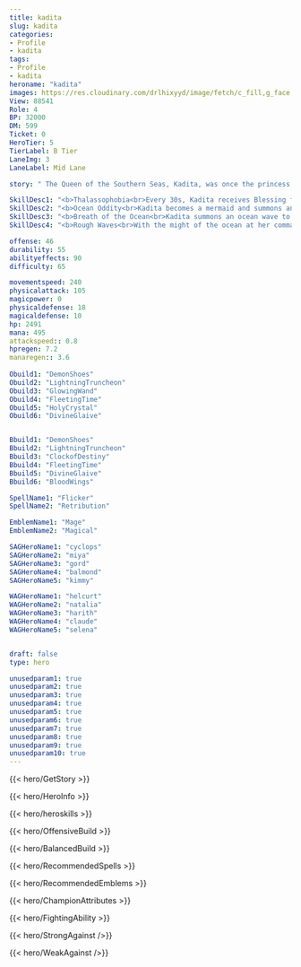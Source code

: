 ```yaml
---
title: kadita
slug: kadita
categories: 
- Profile 
- kadita
tags: 
- Profile
- kadita
heroname: "kadita"
images: https://res.cloudinary.com/drlhixyyd/image/fetch/c_fill,g_face,f_auto/https://cdn2-build.mobagenie.my.id/p/images/banner/full/kadita.jpg
View: 88541 
Role: 4 
BP: 32000
DM: 599 
Ticket: 0 
HeroTier: 5 
TierLabel: B Tier 
LaneImg: 3
LaneLabel: Mid Lane 

story: " The Queen of the Southern Seas, Kadita, was once the princess of a small island nation. Admired by everyone, Kadita was considered by all to be genuine, intelligent, and kind hearted. Though, fate often times finds its way to hit people with strife. Kadita was no different. As the heir apparent to the king, a member within the royal family grew jealous of Kadita and conspired to ruin her — An unknown mage wielding the power of black magic viciously attacked the princess. Kadita came under a powerful spell that robbed her of all her beauty, giving her a strange skin disease in the process.The kingdoms people tried everything could to help their beloved princess, but no one could break the spell. Overtime, the people’s love for Kadita faded, causing her to lose power and confidence. Out of tremendous despair, Kadita threw herself into the stormy Southern Seas. However, Kadita was rescued by the ocean demons. Using the trident of the seas, the ocean demons were able to break Kadita’s powerful spell, but due to her skin disease her skin was never able to return to its original complexion. On that day, Kadita become the legendary Queen of the Southern Seas. Assuming all new powers, Kadita became adept at controlling the ocean waters and the weather. Sailors from all corners of the world came to fear the Southern Seas as they were bound to suffer the wrath of Kadita — No one dared to conquer the Southern Seas any longer. Survivors recant their experiences facing Kadita. Some say she had the appearance of a strange mermaid, while others said she was more beautiful than the princess they knew before. As stories of Kadita began to spread, legends say that she possesses seven legendary spears, each with its own unique abilities, used to punish any invaders who intended to violate the Southern Seas. As the story goes, Kadita collected the seven spears while guarding the Southern Seas. No one has the power to use all seven spears at once, except for Kadita. "

SkillDesc1: "<b>Thalassophobia<br>Every 30s, Kadita receives Blessing from the Might of the Ocean. In 4s after taking Damage, she regenerates 65% of HP lost within the skill's duration."   
SkillDesc2: "<b>Ocean Oddity<br>Kadita becomes a mermaid and summons an ocean wave. She then rides on the wave, dealing 300<font color='#27C0C7'>( +90% Total Magic Power)</font> <font color='#3B69FF'>(Magic Damage)</font> and slow the enemies by 30%. She gains immunity to all crowd control skills and reduces 50% damage taken when she is inside the waves. <font color='#404495'>(Use Again)</font>: She will immediately get off the wave, then the wave would travel itself in the current direction. This skill ignores the obstacles."   
SkillDesc3: "<b>Breath of the Ocean<br>Kadita summons an ocean wave to mark a designated area. After a period of time, the wave surges out of the ground to deal 350<font color='#27C0C7'>( +140% Total Magic Power)</font> <font color='#3B69FF'>(Magic Damage)</font> and knocks an enemy airborne for 1.5s. Kadita can cast this skill during <font color='#404495'>(Ocean Oddity)</font>. By doing so, she releases <font color='#404495'>(Breath of the Ocean)</font> at the place she stands at and the waves surge out faster."   
SkillDesc4: "<b>Rough Waves<br>With the might of the ocean at her command, Kadita summons a tsunami to crush nearby enemies. Each wave deals 300<font color='#27C0C7'>( +60% Total Magic Power)</font> <font color='#3B69FF'>(Magic Damage)</font> and slows them by 25%. The more waves an enemy takes, the more damage they take. The tsunami then returns to her and deals 200<font color='#27C0C7'>( +40% Total Magic Power)</font> <font color='#3B69FF'>(Magic Damage)</font> to enemies on the path (The damage decays when hitting the same enemy hero for multiple times)."  

offense: 46 
durability: 55 
abilityeffects: 90 
difficulty: 65 

movementspeed: 240
physicalattack: 105
magicpower: 0
physicaldefense: 18
magicaldefense: 10
hp: 2491
mana: 495
attackspeed:: 0.8
hpregen: 7.2
manaregen:: 3.6
 
Obuild1: "DemonShoes"  
Obuild2: "LightningTruncheon" 
Obuild3: "GlowingWand" 
Obuild4: "FleetingTime" 
Obuild5: "HolyCrystal" 
Obuild6: "DivineGlaive" 


Bbuild1: "DemonShoes"  
Bbuild2: "LightningTruncheon" 
Bbuild3: "ClockofDestiny" 
Bbuild4: "FleetingTime" 
Bbuild5: "DivineGlaive" 
Bbuild6: "BloodWings" 

SpellName1: "Flicker" 
SpellName2: "Retribution"   

EmblemName1: "Mage" 
EmblemName2: "Magical"    

SAGHeroName1: "cyclops"
SAGHeroName2: "miya"
SAGHeroName3: "gord"
SAGHeroName4: "balmond"
SAGHeroName5: "kimmy"

WAGHeroName1: "helcurt"
WAGHeroName2: "natalia"
WAGHeroName3: "harith"
WAGHeroName4: "claude"
WAGHeroName5: "selena"


draft: false
type: hero

unusedparam1: true
unusedparam2: true
unusedparam3: true
unusedparam4: true
unusedparam5: true
unusedparam6: true
unusedparam7: true
unusedparam8: true
unusedparam9: true
unusedparam10: true
---
```



{{< hero/GetStory >}}

{{< hero/HeroInfo >}}
 
{{< hero/heroskills >}}

{{< hero/OffensiveBuild >}} 

{{< hero/BalancedBuild >}}


{{< hero/RecommendedSpells >}}  

{{< hero/RecommendedEmblems >}}   


{{< hero/ChampionAttributes >}}


{{< hero/FightingAbility >}}

{{< hero/StrongAgainst />}}

{{< hero/WeakAgainst />}}
